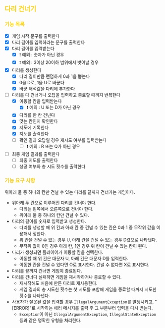 ## <span style="color:#FDD20E">다리 건너기</span>

### <span style="color:#FDD20E"> 기능 목록</span>

- [x] 게임 시작 문구를 출력한다
- [x] 다리 길이를 입력하라는 문구를 출력한다
- [x] 다리 길이를 입력받는다
    - [x] ❗ 예외 : 숫자가 아닌 경우
    - [x] ❗ 예외 : 3이상 20이하 범위에서 벗어날 경우
- [x] 다리를 생성한다
    - [x] 다리 길이만큼 랜덤하게 0과 1을 뽑는다
    - [x] 0을 D로, 1을 U로 바꾼다
    - [x] 바꾼 해석값을 다리에 추가한다
- [ ] 다리를 다 건너거나 오답을 입력하고 종료할 때까지 반복한다
    - [x] 이동할 칸을 입력받는다
        - [x] ❗ 예외 : U 또는 D가 아닌 경우
    - [x] 다리를 한 칸 건넌다
    - [x] 맞는 칸인지 확인한다
    - [x] 지도에 기록한다
    - [x] 지도를 출력한다
    - [ ] 확인 결과 오답일 경우 재시도 여부를 입력받는다
        - [ ] ❗ 예외 : R 또는 Q가 아닌 경우
- [ ] 최종 게임 결과를 출력한다
    - [ ] 최종 지도를 출력한다
    - [ ] 성공 여부와 총 시도 횟수를 출력한다

### <span style="color:#FDD20E"> 기능 요구 사항</span>

위아래 둘 중 하나의 칸만 건널 수 있는 다리를 끝까지 건너가는 게임이다.

- 위아래 두 칸으로 이루어진 다리를 건너야 한다.
    - 다리는 왼쪽에서 오른쪽으로 건너야 한다.
    - 위아래 둘 중 하나의 칸만 건널 수 있다.
- 다리의 길이를 숫자로 입력받고 생성한다.
    - 다리를 생성할 때 위 칸과 아래 칸 중 건널 수 있는 칸은 0과 1 중 무작위 값을 이용해서 정한다.
    - 위 칸을 건널 수 있는 경우 U, 아래 칸을 건널 수 있는 경우 D값으로 나타낸다.
    - 무작위 값이 0인 경우 아래 칸, 1인 경우 위 칸이 건널 수 있는 칸이 된다.
- 다리가 생성되면 플레이어가 이동할 칸을 선택한다.
    - 이동할 때 위 칸은 대문자 U, 아래 칸은 대문자 D를 입력한다.
    - 이동한 칸을 건널 수 있다면 O로 표시한다. 건널 수 없다면 X로 표시한다.
- 다리를 끝까지 건너면 게임이 종료된다.
- 다리를 건너다 실패하면 게임을 재시작하거나 종료할 수 있다.
    - 재시작해도 처음에 만든 다리로 재사용한다.
    - 게임 결과의 총 시도한 횟수는 첫 시도를 포함해 게임을 종료할 때까지 시도한 횟수를 나타낸다.
- 사용자가 잘못된 값을 입력할 경우 `IllegalArgumentException`를 발생시키고, "[ERROR]"로 시작하는 에러 메시지를 출력 후 그 부분부터 입력을 다시 받는다.
    - `Exception`이 아닌 `IllegalArgumentException`, `IllegalStateException` 등과 같은 명확한 유형을 처리한다.